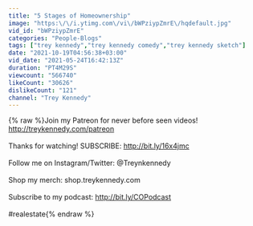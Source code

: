 ```yaml
---
title: "5 Stages of Homeownership"
image: "https:\/\/i.ytimg.com\/vi\/bWPziypZmrE\/hqdefault.jpg"
vid_id: "bWPziypZmrE"
categories: "People-Blogs"
tags: ["trey kennedy","trey kennedy comedy","trey kennedy sketch"]
date: "2021-10-19T04:56:38+03:00"
vid_date: "2021-05-24T16:42:13Z"
duration: "PT4M29S"
viewcount: "566740"
likeCount: "30626"
dislikeCount: "121"
channel: "Trey Kennedy"
---
```

{% raw %}Join my Patreon for never before seen videos! <a rel="nofollow" target="blank" href="http://treykennedy.com/patreon">http://treykennedy.com/patreon</a><br /><br />Thanks for watching! SUBSCRIBE: <a rel="nofollow" target="blank" href="http://bit.ly/16x4jmc">http://bit.ly/16x4jmc</a><br /><br />Follow me on Instagram/Twitter: @Treynkennedy<br /><br />Shop my merch: shop.treykennedy.com<br /><br />Subscribe to my podcast: <a rel="nofollow" target="blank" href="http://bit.ly/COPodcast">http://bit.ly/COPodcast</a><br /><br />#realestate{% endraw %}
